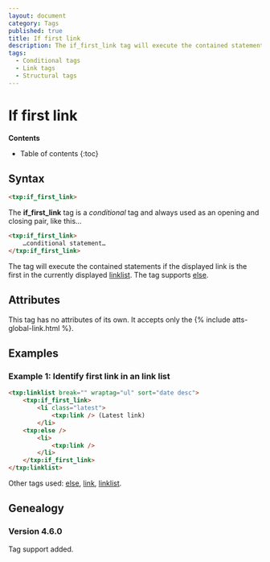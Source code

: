 ```yaml
---
layout: document
category: Tags
published: true
title: If first link
description: The if_first_link tag will execute the contained statements if the displayed link is the first in the currently displayed link list.
tags:
  - Conditional tags
  - Link tags
  - Structural tags
---
```


# If first link

**Contents**

* Table of contents
{:toc}

## Syntax

~~~ html
<txp:if_first_link>
~~~

The **if_first_link** tag is a *conditional* tag and always used as an opening and closing pair, like this…

~~~ html
<txp:if_first_link>
    …conditional statement…
</txp:if_first_link>
~~~

The tag will execute the contained statements if the displayed link is the first in the currently displayed [linklist](/tags/linklist). The tag supports [else](/tags/else).

## Attributes

This tag has no attributes of its own. It accepts only the {% include atts-global-link.html %}.

## Examples

### Example 1: Identify first link in an link list

~~~ html
<txp:linklist break="" wraptag="ul" sort="date desc">
    <txp:if_first_link>
        <li class="latest">
            <txp:link /> (Latest link)
        </li>
    <txp:else />
        <li>
            <txp:link />
        </li>
    </txp:if_first_link>
</txp:linklist>
~~~

Other tags used: [else](/tags/else), [link](/tags/link), [linklist](/tags/linklist).

## Genealogy

### Version 4.6.0

Tag support added.
